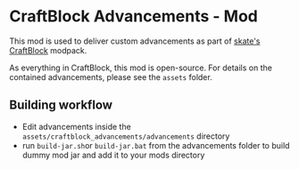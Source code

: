 # CraftBlock Advancements - Mod

This mod is used to deliver custom advancements as part of [skate's CraftBlock](https://www.curseforge.com/minecraft/modpacks/craftblock) modpack.

As everything in CraftBlock, this mod is open-source. For details on the contained advancements, please see the `assets` folder.

## Building workflow
- Edit advancements inside the `assets/craftblock_advancements/advancements` directory
- run `build-jar.sh`or `build-jar.bat` from the advancements folder to build dummy mod jar and add it to your mods directory